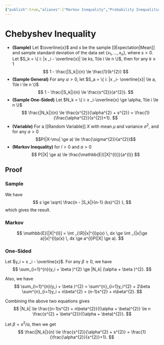 ```yaml
---
{"publish":true,"aliases":["Markov Inequality","Probability Inequalities"],"title":"Chebyshev Inequality","created":"2022-12-04T22:31:54","modified":"2024-11-04T04:18:08","cssclasses":"","type":"note","sup":["[[Probability Theory]]"],"state":"done"}
---
```



# Chebyshev Inequality

- **(Sample)** Let $\overline{x}$ and $s$ be the sample [[Expectation\|Mean]] and sample standard deviation of the data set $\{ x_{1},\dots,x_n \}$, where $s > 0$. Let $S_k = \{ i: |x _i - \overline{x}| \le ks, 1\le i \le n \}$, then for any $k \ge 1$
    $$ 1 - \frac{|S_k|}{n} \le \frac{1}{k^{2}} $$
- **(Sample General)** For any $\alpha > 0$, let $S_a = \{ i: |x _i- \overline{x}| \le a, 1\le i \le n \}$
    $$ 1 - \frac{|S_k|}{n} \le \frac{s^{2}}{a^{2}}. $$
- **(Sample One-Sided)** Let $N_k = \{ i: x _i-\overline{x} \ge \alpha, 1\le i \le n \}$
    $$ \frac{|N_k|}{n} \le \frac{s^{2}}{\alpha^{2} + s^{2}} = \frac{1}{\frac{\alpha^{2}}{s^{2}}+1}. $$
- **(Variable)** For a [[Random Variable]] $X$ with mean $\mu$ and variance $\sigma^{2}$, and for any $a > 0$
    $$P(|X-\mu| \ge a) \le \frac{\sigma^{2}}{a^{2}}$$
- **(Markov Inequality)** for $l>0$ and $a > 0$
    $$ P(|X| \ge a) \le \frac{\mathbb{E}[|X|^{l}]}{a^{l}} $$

## Proof

### Sample

We have
$$
s \ge \sqrt{ \frac{n - |S_k|}{n-1} (ks)^{2} },
$$
which gives the result.

### Markov

$$
\mathbb{E}[|X|^{l}] = \int _{\R}|x|^{l}p(x) \, dx \ge \int _{|x|\ge a}|x|^{l}p(x) \, dx \ge a^{l}P(|X| \ge a).
$$

### One-Sided

Let $y_i = x _i - \overline{x}$. For any $\beta  \ge 0$, we have
$$
\sum_{i=1}^{n}(y_i + \beta )^{2}  \ge |N_k| (\alpha + \beta )^{2}.
$$

Also, we have
$$
\sum_{i=1}^{n}(y_i + \beta )^{2} = \sum^{n}_{i=1}y_i^{2} + 2\beta \sum^{n}_{i=1}y_i + n\beta^{2} = (n-1)s^{2} + n\beta^{2}.
$$

Combining the above two equations gives
$$
|N_k| \le \frac{(n-1)s^{2} + n\beta^{2}}{(\alpha + \beta)^{2}} \le n \frac{s^{2} + \beta^{2}}{(\alpha + \beta)^{2}}.
$$

Let $\beta = s^{2} /\alpha$, then we get
$$
\frac{|N_k|}{n} \le \frac{s^{2}}{\alpha^{2} + s^{2}} = \frac{1}{\frac{\alpha^{2}}{s^{2}}+1}.
$$
